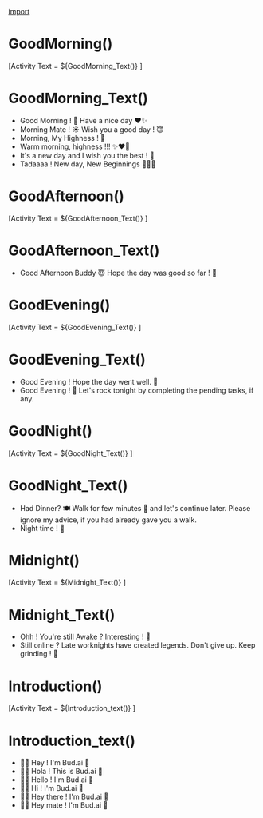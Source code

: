 [import](common.lg)

# GoodMorning()
[Activity
    Text = ${GoodMorning_Text()}
]

# GoodMorning_Text()
- Good Morning ! 🌄 Have a nice day ❤️✨
- Morning Mate ! ☀️ Wish you a good day ! 😇
- Morning, My Highness ! 🌺
- Warm morning, highness !!! ✨❤️‍🔥
- It's a new day and I wish you the best ! 🌻
- Tadaaaa ! New day, New Beginnings 🥳🥳🥳


# GoodAfternoon()
[Activity
    Text = ${GoodAfternoon_Text()}
]

# GoodAfternoon_Text()
- Good Afternoon Buddy 😇 Hope the day was good so far ! 🤩


# GoodEvening()
[Activity
    Text = ${GoodEvening_Text()}
]

# GoodEvening_Text()
- Good Evening ! Hope the day went well. 🎉
- Good Evening ! 🌇 Let's rock tonight by completing the pending tasks, if any.

# GoodNight()
[Activity
    Text = ${GoodNight_Text()}
]

# GoodNight_Text()
- Had Dinner? 🍽️ Walk for few minutes 🚶 and let's continue later. Please ignore my advice, if you had already gave you a walk.
- Night time ! 🌃


# Midnight()
[Activity
    Text = ${Midnight_Text()}
]

# Midnight_Text()
- Ohh ! You're still Awake ? Interesting ! 🤩
- Still online ? Late worknights have created legends. Don't give up. Keep grinding ! 💖

# Introduction()
[Activity
    Text = ${Introduction_text()}
]
# Introduction_text()
- 👋🏼 Hey ! I'm Bud.ai 🤖
- 👋🏼 Hola ! This is Bud.ai 🤖
- 👋🏼 Hello ! I'm Bud.ai 🤖
- 👋🏼 Hi ! I'm Bud.ai 🤖
- 👋🏼 Hey there ! I'm Bud.ai 🤖
- 👋🏼 Hey mate ! I'm Bud.ai 🤖
